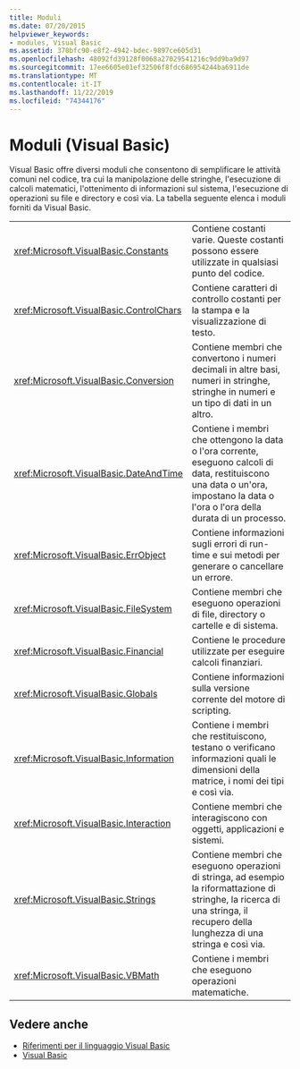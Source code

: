 ```yaml
---
title: Moduli
ms.date: 07/20/2015
helpviewer_keywords:
- modules, Visual Basic
ms.assetid: 370bfc90-e8f2-4942-bdec-9897ce605d31
ms.openlocfilehash: 48092fd39128f0068a27029541216c9dd9ba9d97
ms.sourcegitcommit: 17ee6605e01ef32506f8fdc686954244ba6911de
ms.translationtype: MT
ms.contentlocale: it-IT
ms.lasthandoff: 11/22/2019
ms.locfileid: "74344176"
---
```

# <a name="modules-visual-basic"></a>Moduli (Visual Basic)

Visual Basic offre diversi moduli che consentono di semplificare le attività comuni nel codice, tra cui la manipolazione delle stringhe, l'esecuzione di calcoli matematici, l'ottenimento di informazioni sul sistema, l'esecuzione di operazioni su file e directory e così via. La tabella seguente elenca i moduli forniti da Visual Basic.  
  
|||  
|---|---|  
|<xref:Microsoft.VisualBasic.Constants>|Contiene costanti varie. Queste costanti possono essere utilizzate in qualsiasi punto del codice.|  
|<xref:Microsoft.VisualBasic.ControlChars>|Contiene caratteri di controllo costanti per la stampa e la visualizzazione di testo.|  
|<xref:Microsoft.VisualBasic.Conversion>|Contiene membri che convertono i numeri decimali in altre basi, numeri in stringhe, stringhe in numeri e un tipo di dati in un altro.|  
|<xref:Microsoft.VisualBasic.DateAndTime>|Contiene i membri che ottengono la data o l'ora corrente, eseguono calcoli di data, restituiscono una data o un'ora, impostano la data o l'ora o l'ora della durata di un processo.|  
|<xref:Microsoft.VisualBasic.ErrObject>|Contiene informazioni sugli errori di run-time e sui metodi per generare o cancellare un errore.|  
|<xref:Microsoft.VisualBasic.FileSystem>|Contiene membri che eseguono operazioni di file, directory o cartelle e di sistema.|  
|<xref:Microsoft.VisualBasic.Financial>|Contiene le procedure utilizzate per eseguire calcoli finanziari.|  
|<xref:Microsoft.VisualBasic.Globals>|Contiene informazioni sulla versione corrente del motore di scripting.|  
|<xref:Microsoft.VisualBasic.Information>|Contiene i membri che restituiscono, testano o verificano informazioni quali le dimensioni della matrice, i nomi dei tipi e così via.|  
|<xref:Microsoft.VisualBasic.Interaction>|Contiene membri che interagiscono con oggetti, applicazioni e sistemi.|  
|<xref:Microsoft.VisualBasic.Strings>|Contiene membri che eseguono operazioni di stringa, ad esempio la riformattazione di stringhe, la ricerca di una stringa, il recupero della lunghezza di una stringa e così via.|  
|<xref:Microsoft.VisualBasic.VBMath>|Contiene i membri che eseguono operazioni matematiche.|  
  
## <a name="see-also"></a>Vedere anche

- [Riferimenti per il linguaggio Visual Basic](../../visual-basic/language-reference/index.md)
- [Visual Basic](../../visual-basic/index.md)
